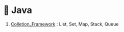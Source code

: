 # :book: Java

1. [Colletion_Framework](https://github.com/kimjinmi/Study/blob/main/Java/01%20Collection_Framework.md) : List, Set, Map, Stack, Queue

